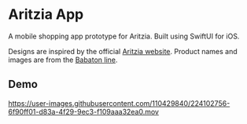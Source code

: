 # Aritzia App

A mobile shopping app prototype for Aritzia. Built using SwiftUI for iOS. 

Designs are inspired by the official [Aritzia website](https://www.aritzia.com/). Product names and images are from the [Babaton line](https://www.aritzia.com/en/brands/t-babaton).

## Demo


https://user-images.githubusercontent.com/110429840/224102756-6f90ff01-d83a-4f29-9ec3-f109aaa32ea0.mov



